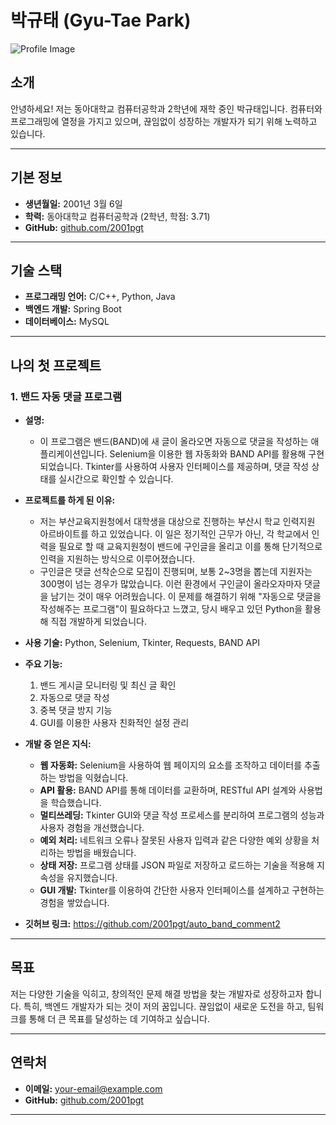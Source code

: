 # 박규태 (Gyu-Tae Park)

![Profile Image](https://via.placeholder.com/150)

## 소개
안녕하세요! 저는 동아대학교 컴퓨터공학과 2학년에 재학 중인 박규태입니다. 컴퓨터와 프로그래밍에 열정을 가지고 있으며, 끊임없이 성장하는 개발자가 되기 위해 노력하고 있습니다.

---

## 기본 정보
- **생년월일:** 2001년 3월 6일
- **학력:** 동아대학교 컴퓨터공학과 (2학년, 학점: 3.71)
- **GitHub:** [github.com/2001pgt](https://github.com/2001pgt)

---

## 기술 스택

- **프로그래밍 언어:** C/C++, Python, Java
- **백엔드 개발:** Spring Boot
- **데이터베이스:** MySQL

---

## 나의 첫 프로젝트

### 1. 밴드 자동 댓글 프로그램
- **설명:**
  - 이 프로그램은 밴드(BAND)에 새 글이 올라오면 자동으로 댓글을 작성하는 애플리케이션입니다. Selenium을 이용한 웹 자동화와 BAND API를 활용해 구현되었습니다. Tkinter를 사용하여 사용자 인터페이스를 제공하며, 댓글 작성 상태를 실시간으로 확인할 수 있습니다.

- **프로젝트를 하게 된 이유:**
  - 저는 부산교육지원청에서 대학생을 대상으로 진행하는 부산시 학교 인력지원 아르바이트를 하고 있었습니다. 이 일은 정기적인 근무가 아닌, 각 학교에서 인력을 필요로 할 때 교육지원청이 밴드에 구인글을 올리고 이를 통해 단기적으로 인력을 지원하는 방식으로 이루어졌습니다.
  - 구인글은 댓글 선착순으로 모집이 진행되며, 보통 2~3명을 뽑는데 지원자는 300명이 넘는 경우가 많았습니다. 이런 환경에서 구인글이 올라오자마자 댓글을 남기는 것이 매우 어려웠습니다. 이 문제를 해결하기 위해 "자동으로 댓글을 작성해주는 프로그램"이 필요하다고 느꼈고, 당시 배우고 있던 Python을 활용해 직접 개발하게 되었습니다.

- **사용 기술:** Python, Selenium, Tkinter, Requests, BAND API

- **주요 기능:**
  1. 밴드 게시글 모니터링 및 최신 글 확인
  2. 자동으로 댓글 작성
  3. 중복 댓글 방지 기능
  4. GUI를 이용한 사용자 친화적인 설정 관리

- **개발 중 얻은 지식:**
  - **웹 자동화:** Selenium을 사용하여 웹 페이지의 요소를 조작하고 데이터를 추출하는 방법을 익혔습니다.
  - **API 활용:** BAND API를 통해 데이터를 교환하며, RESTful API 설계와 사용법을 학습했습니다.
  - **멀티쓰레딩:** Tkinter GUI와 댓글 작성 프로세스를 분리하여 프로그램의 성능과 사용자 경험을 개선했습니다.
  - **예외 처리:** 네트워크 오류나 잘못된 사용자 입력과 같은 다양한 예외 상황을 처리하는 방법을 배웠습니다.
  - **상태 저장:** 프로그램 상태를 JSON 파일로 저장하고 로드하는 기술을 적용해 지속성을 유지했습니다.
  - **GUI 개발:** Tkinter를 이용하여 간단한 사용자 인터페이스를 설계하고 구현하는 경험을 쌓았습니다.

- **깃허브 링크:** https://github.com/2001pgt/auto_band_comment2

---

## 목표

저는 다양한 기술을 익히고, 창의적인 문제 해결 방법을 찾는 개발자로 성장하고자 합니다. 특히, 백엔드 개발자가 되는 것이 저의 꿈입니다. 끊임없이 새로운 도전을 하고, 팀워크를 통해 더 큰 목표를 달성하는 데 기여하고 싶습니다.

---

## 연락처
- **이메일:** [your-email@example.com](mailto:your-email@example.com)
- **GitHub:** [github.com/2001pgt](https://github.com/2001pgt)

---
